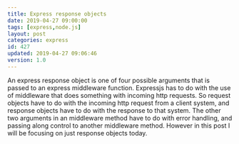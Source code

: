 ```yaml
---
title: Express response objects
date: 2019-04-27 09:00:00
tags: [express,node.js]
layout: post
categories: express
id: 427
updated: 2019-04-27 09:06:46
version: 1.0
---
```


An express response object is one of four possible arguments that is passed to an express middleware function. Expressjs has to do with the use of middleware that does something with incoming http requests. So request objects have to do with the incoming http request from a client system, and response objects have to do with the response to that system. The other two arguments in an middleware method have to do with error handling, and passing along control to another middleware method. However in this post I will be focusing on just response objects today.

<!-- more -->
